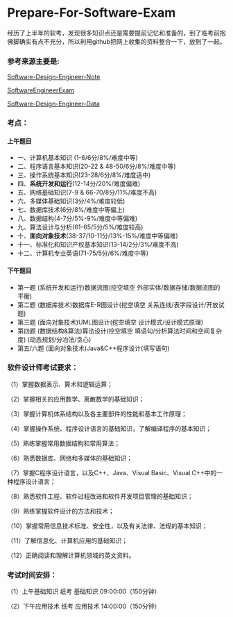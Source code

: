 # Prepare-For-Software-Exam

经历了上半年的软考，发现很多知识点还是需要提前记忆和准备的，到了临考前抱佛脚确实有点不充分，所以利用github把网上收集的资料整合一下，放到了一起。

### 参考来源主要是:

[Software-Design-Engineer-Note](https://github.com/ZoeSj/Software-Design-Engineer-Note)

[SoftwareEngineerExam](https://github.com/synebula/SoftwareEngineerExam)

[Software-Design-Engineer-Data](https://github.com/hqweay/Software-Design-Engineer-Data)

### 考点：
#### 上午题目
- 一、计算机基本知识 (1-6/6分/8%/难度中等)
- 二、程序语言基本知识(20-22 & 48-50/6分/8%/难度中等)
- 三、操作系统基本知识(23-28/6分/8%/难度适中)
- 四、**系统开发和运行**(12-14分/20%/难度偏难)
- 五、网络基础知识(7-9 & 66-70/8分/11%/难度不高)
- 六、多媒体基础知识(3分/4%/难度较低)
- 七、数据库技术(6分/8%/难度中等偏上)
- 八、数据结构(4-7分/5%-9%/难度中等偏难)
- 九、算法设计与分析(61-65/5分/5%/难度较高)
- 十、**面向对象技术**(38-37/10-11分/13%-15%/难度中等偏难)
- 十一、标准化和知识产权基本知识(13-14/2分/3%/难度不高)
- 十二、计算机专业英语(71-75/5分/6%/难度中等)

#### 下午题目
- 第一题 (系统开发和运行)数据流图(挖空填空 外部实体/数据存储/数据流图的平衡)
- 第二题 (数据库技术)数据库E-R图设计(挖空填空 关系连线/表字段设计/开放试题)
- 第三题 (面向对象技术)UML图设计(挖空填空 设计模式/设计模式原理)
- 第四题 (数据结构&算法)算法设计(挖空填空 填语句/分析算法时间和空间复杂度) (动态规划/分冶法/贪心)
- 第五/六题 (面向对象技术)Java&C++程序设计(填写语句)

### 软件设计师考试要求：

（1）掌握数据表示、算术和逻辑运算；

（2）掌握相关的应用数学、离散数学的基础知识；

（3）掌握计算机体系结构以及各主要部件的性能和基本工作原理； 

（4）掌握操作系统、程序设计语言的基础知识，了解编译程序的基本知识；

（5）熟练掌握常用数据结构和常用算法；

（6）熟悉数据库、网络和多媒体的基础知识；

（7）掌握C程序设计语言，以及C++、Java、Visual Basic、Visual C++中的一种程序设计语言；

（8）熟悉软件工程、软件过程改进和软件开发项目管理的基础知识；

（9）熟练掌握软件设计的方法和技术；

（10）掌握常用信息技术标准、安全性，以及有关法律、法规的基本知识；

（11）了解信息化、计算机应用的基础知识；

（12）正确阅读和理解计算机领域的英文资料。

### 考试时间安排：
（1）上午基础知识	纸考	基础知识    09:00:00（150分钟）

（2）下午应用技术	纸考	应用技术    14:00:00（150分钟）